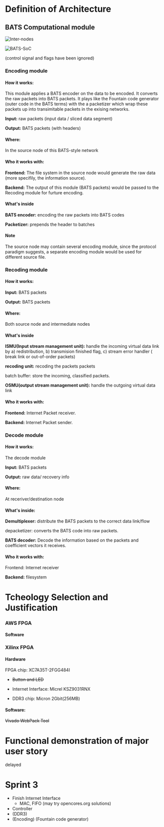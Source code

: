 # Definition of Architecture



## BATS Computational module 



![Inter-nodes](https://github.com/blairtyx/EC601/blob/master/team_project/Sprint-reports/img/s2-Inter-nodes.png)





![BATS-SoC](https://github.com/blairtyx/EC601/blob/master/team_project/Sprint-reports/img/s2-side-notes.png)



(control signal and flags have been ignored)





### Encoding module

#### How it works:

This module applies a BATS encoder on the data to be encoded. It converts the raw packets into BATS packets. It plays like the Fountain code generator (outer code in the BATS terms) with the a packetizer which wrap these packets up into transimitable packets in the exising networks. 

**Input:** raw packets (input data / sliced data segment)

**Output:** BATS packets (with headers)

#### Where:

In the source node of this BATS-style network

#### Who it works with:

**Frontend:** The file system in the source node would generate the raw data (more specifily, the information source). 

**Backend:** The output of this module (BATS packets) would be passed to the Recoding module for furture encoding. 

#### What's inside

**BATS encoder:** encoding the raw packets into BATS codes 

**Packetizer:** prepends the header to batches

#### Note

The source node may contain several encoding module, since the protocol paradigm suggests, a separate encoding module would be used for different source file. 



### Recoding module

#### How it works:

**Input:** BATS packets

**Output:** BATS packets

#### Where:

Both source node and intermediate nodes

#### What's inside

**ISMU(Input stream management unit):** handle the incoming virtual data link by a) redistribution, b) transmision finished flag, c)  stream error handler ( break link or out-of-order packets)

**recoding unit:** recoding the packets packets

batch buffer: store the incoming, classified packets.

**OSMU(output stream management unit):** handle the outgoing virtual data link

#### Who it works with: 

**Frontend:** Internet Packet receiver. 

**Backend:** Internet Packet sender.





### Decode module

#### How it works: 

The decode module 

**Input:** BATS packets

**Output:** raw data/ recovery info

#### Where:

At receriver/destination node

#### What's inside:

**Demultiplexer:** distribute the BATS packets to the correct data link/flow

depacketizer: converts the BATS code into raw packets.

**BATS decoder:** Decode the information based on the packets and coefficient vectors it receives.

#### Who it works with: 

Frontend: Internet receiver

**Backend:** filesystem



# Tcheology Selection and Justification

### AWS FPGA

#### Software

### Xilinx FPGA 

#### Hardware

FPGA chip: XC7A35T-2FGG484I 

- ~~Button and LED~~

- Internet Interface: Micrel KSZ9031RNX

- DDR3 chip: Micron 2Gbit(256MB)

#### Software: 
~~Vivado WebPack Tool~~




# Functional demonstration of major user story



delayed





# Sprint 3

- Finish Internet Interface
  -  MAC, FIFO (may try opencores.org solutions)
- Controller
- (DDR3)
- (Encoding) (Fountain code generator)